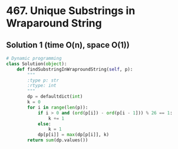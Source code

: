 # 467. Unique Substrings in Wraparound String

## Solution 1 (time O(n), space O(1))

```python
# Dynamic programming
class Solution(object):
    def findSubstringInWraproundString(self, p):
        """
        :type p: str
        :rtype: int
        """
        dp = defaultdict(int)
        k = 0
        for i in range(len(p)):
            if i > 0 and (ord(p[i]) - ord(p[i - 1])) % 26 == 1:
                k += 1
            else:
                k = 1
            dp[p[i]] = max(dp[p[i]], k)
        return sum(dp.values())
```
